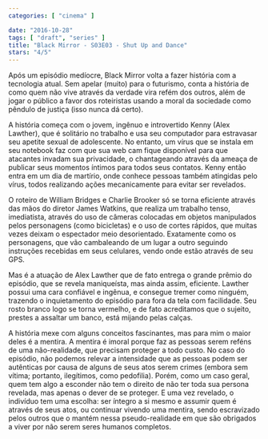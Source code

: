 ```yaml
---
categories: [ "cinema" ]

date: "2016-10-28"
tags: [ "draft", "series" ]
title: "Black Mirror - S03E03 - Shut Up and Dance"
stars: "4/5"
---
```

Após um episódio medíocre, Black Mirror volta a fazer história com a tecnologia atual. Sem apelar (muito) para o futurismo, conta a história de como quem não vive através da verdade vira refém dos outros, além de jogar o público a favor dos roteiristas usando a moral da sociedade como pêndulo de justiça (isso nunca dá certo).

A história começa com o jovem, ingênuo e introvertido Kenny (Alex Lawther), que é solitário no trabalho e usa seu computador para estravasar seu apetite sexual de adolescente. No entanto, um vírus que se instala em seu notebook faz com que sua web cam fique disponível para que atacantes invadam sua privacidade, o chantageando através da ameaça de publicar seus momentos íntimos para todos seus contatos. Kenny então entra em um dia de martírio, onde conhece pessoas também atingidas pelo vírus, todos realizando ações mecanicamente para evitar ser revelados.

O roteiro de William Bridges e Charlie Brooker só se torna eficiente através das mãos do diretor James Watkins, que realiza um trabalho tenso, imediatista, através do uso de câmeras colocadas em objetos manipulados pelos personagens (como bicicletas) e o uso de cortes rápidos, que muitas vezes deixam o espectador meio desorientado. Exatamente como os personagens, que vão cambaleando de um lugar a outro seguindo instruções recebidas em seus celulares, vendo onde estão através de seu GPS.

Mas é a atuação de Alex Lawther que de fato entrega o grande prêmio do episódio, que se revela maniqueísta, mas ainda assim, eficiente. Lawther possui uma cara confiável e ingênua, e consegue tremer como ninguém, trazendo o inquietamento do episódio para fora da tela com facilidade. Seu rosto branco logo se torna vermelho, e de fato acreditamos que o sujeito, prestes a assaltar um banco, está mijando pelas calças.

A história mexe com alguns conceitos fascinantes, mas para mim o maior deles é a mentira. A mentira é imoral porque faz as pessoas serem reféns de uma não-realidade, que precisam proteger a todo custo. No caso do episódio, não podemos relevar a intensidade que as pessoas podem ser autênticas por causa de alguns de seus atos serem crimes (embora sem vítima; portanto, ilegítimos, como pedofilia). Porém, como um caso geral, quem tem algo a esconder não tem o direito de não ter toda sua persona revelada, mas apenas o dever de se proteger. E uma vez revelado, o indivíduo tem uma escolha: ser íntegro a si mesmo e assumir quem é através de seus atos, ou continuar vivendo uma mentira, sendo escravizado pelos outros que o mantém nessa pseudo-realidade em que são obrigados a viver por não serem seres humanos completos.
